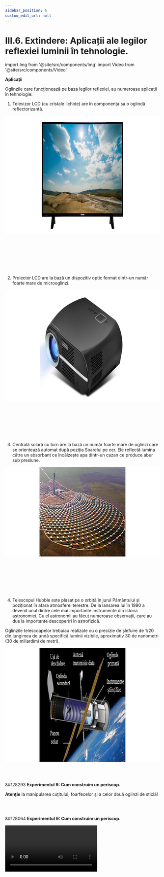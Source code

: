 ```yaml
---
sidebar_position: 6
custom_edit_url: null
---
```


# III.6. Extindere: Aplicații ale legilor reflexiei luminii în tehnologie.




import Img from '@site/src/components/Img'
import Video from '@site/src/components/Video'



<div class="alert alert--warning" role="alert">

**Aplicații**



Oglinzile care funcționează pe baza legilor reflexiei, au numeroase aplicații în tehnologie:

1)	Televizor LCD (cu cristale lichide) are în componența sa o oglindă reflectorizantă.

<Img className="img-responsive4" src="fizica/clasa8/capitolul3/III-6-extindere-aplicatii-ale-reflexiei-luminii-in-tehnologie-poza1-televizorul-lcd.png" width="1000" height="384" />

<br></br>
<br></br>
<br></br>


2)	Proiector LCD are la bază un dispozitiv optic format dintr-un număr foarte mare de microoglinzi.

<Img className="img-responsive4" src="fizica/clasa8/capitolul3/III-6-extindere-aplicatii-ale-reflexiei-luminii-in-tehnologie-poza2-proiectorul-lcd.png" width="1000" height="360" />

<br></br>
<br></br>
<br></br>


3)	Centrală solară cu turn are la bază un număr foarte mare de oglinzi care se orientează automat după poziția Soarelui pe cer. Ele reflectă lumina către un absorbant ce încălzește apa dintr-un cazan ce produce abur sub presiune.

<Img className="img-responsive4" src="fizica/clasa8/capitolul3/III-6-extindere-aplicatii-ale-reflexiei-luminii-in-tehnologie-poza3-centrala-solara-cu-turn.png" width="1000" height="290" />

<br></br>
<br></br>
<br></br>

4) Telescopul Hubble este plasat pe o orbită în jurul Pământului și poziționat în afara atmosferei terestre. De la lansarea lui în 1990 a devenit unul dintre cele mai importante instrumente din istoria astronomiei. Cu el astronomii au făcut numeroase observații, care au dus la importante descoperiri în astrofizică.

Oglinzile telescoapelor trebuiau realizate cu o precizie de șlefuire de 1/20 din lungimea de undă specifică luminii vizibile, aproximativ 30 de nanometri (30 de miliardimi de metri).

<Img className="img-responsive4" src="fizica/clasa8/capitolul3/III-6-extindere-aplicatii-ale-reflexiei-luminii-in-tehnologie-poza4-telescopul-hubble.png" width="1000" height="370" />





</div>


<br></br>



<div class="alert alert--danger" role="alert">

&#128293 **Experimentul 9: Cum construim un periscop.** 

**Atenție** la manipularea cuțitului, foarfecelor și a celor două oglinzi de sticlă!



</div>








<br></br>



<div class="alert alert--success" role="alert">

&#128064 **Experimentul 9: Cum construim un periscop.**



<Video src="https://www.youtube.com/embed/Kv8knWyExjs" />


**Materiale necesare:**    
2 oglinzi plane, carton, echer dreptunghic isoscel, cuțit, foarfece, scotch.

<br></br>



**Modul de lucru:**
- Decupează dintr-un carton un dreptunghi.
- Marchează cu ajutorul echerului pozițiile celor două oglinzi, astfel încât să aibă o înclinare de 45° față de marginile de jos, respectiv de sus a cartonului.
- Decupează cu ajutorul cuțitului și al foarfecei locul unde vei plasa oglinzile, respectiv două dreptunghiuri (prin cel de jos vei privi, iar prin cel de sus intră lumina).
- Aşază oglinzile în lăcașele decupate și prinde cu scotch periscopul.
- Privește prin fereastra de jos a periscopului.
- Ce observi ?
  > Privind prin fanta de jos văd obiectele aflate la nivelul fantei de sus.

<br></br>


**Concluzia experimentului:**   
Periscopul este un instrument optic alcătuit din lentile, oglinzi și/sau prisme cu ajutorul căruia se pot efectua observații între două niveluri diferite ca înălțime (tranșee, dintr-un submarin etc).    
În domeniul naval periscopul este folosit de submarine pentru a da posibilitatea acestora să supravegheze situația de la suprafața apei, fără a fi văzut.



</div>

